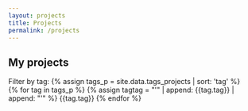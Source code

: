 ```yaml
---
layout: projects
title: Projects
permalink: /projects
---
```


<h2 class="m-3">My projects</h2>

<div class="m-3 mt-4">
  <label class="form-label text-muted">Filter by tag:</label>
  {% assign tags_p = site.data.tags_projects | sort: 'tag' %}
  <div class="mx-3">
  {% for tag in tags_p %}
    {% assign tagtag = "'" | append: {{tag.tag}} | append: "'" %}
    <span role="button" id="badge-{{tag.tag}}" class="badge bg-secondary" onclick="filterTagsProjects({{tagtag}})">{{tag.tag}}</span>
  {% endfor %}
  </div>
</div>

<div id="projects">
</div>

<script type="text/javascript" src="https://cdn.jsdelivr.net/npm/showdown@1.9.1/dist/showdown.min.js"></script>
<script type="text/javascript" src="/js/controllers/projects.js"></script>
<script type="text/javascript">
  PROJECTS = JSON.parse(jsonEscape('{{ site.data.projects | jsonify }}'));
  WORKSHOPS = JSON.parse(jsonEscape('{{ site.data.workshops | jsonify }}'));
  showProjects(PROJECTS);
</script>